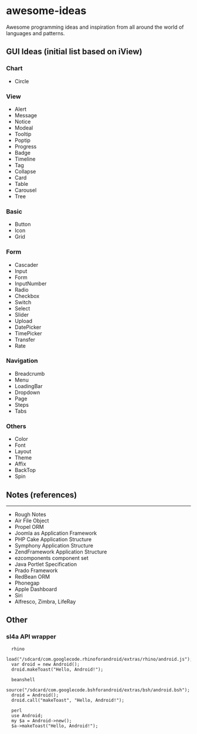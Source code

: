 # awesome-ideas
Awesome programming ideas and inspiration from all around the world of languages and patterns.

## GUI Ideas (initial list based on iView)

### Chart
- Circle

### View
- Alert
- Message
- Notice
- Modeal
- Tooltip
- Poptip
- Progress
- Badge
- Timeline
- Tag
- Collapse
- Card
- Table
- Carousel
- Tree


### Basic
- Button
- Icon
- Grid

### Form
- Cascader
- Input
- Form
- InputNumber
- Radio
- Checkbox
- Switch
- Select
- Slider
- Upload
- DatePicker
- TimePicker
- Transfer
- Rate

### Navigation
- Breadcrumb
- Menu
- LoadingBar
- Dropdown
- Page
- Steps
- Tabs


### Others
- Color
- Font
- Layout
- Theme
- Affix
- BackTop
- Spin

## Notes (references)
----
- Rough Notes
- Air File Object
- Propel ORM
- Joomla as Application Framework
- PHP Cake Application Structure
- Symphony Application Structure
- ZendFramework Application Structure
- ezcomponents component set
- Java Portlet Specification
- Prado Framework
- RedBean ORM
- Phonegap
- Apple Dashboard
- Siri
- Alfresco, Zimbra, LifeRay

## Other

### sl4a API wrapper

```
  rhino
  load("/sdcard/com.googlecode.rhinoforandroid/extras/rhino/android.js");
  var droid = new Android();
  droid.makeToast("Hello, Android!");

  beanshell
  source("/sdcard/com.googlecode.bshforandroid/extras/bsh/android.bsh");
  droid = Android();
  droid.call("makeToast", "Hello, Android!");

  perl
  use Android;
  my $a = Android->new();
  $a->makeToast("Hello, Android!");
```
